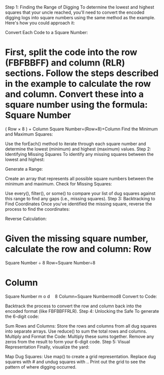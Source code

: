 Step 1: Finding the Range of Digging
To determine the lowest and highest squares that your uncle reached, you'll need to convert the encoded digging logs into square numbers using the same method as the example. Here's how you could approach it:

Convert Each Code to a Square Number:

First, split the code into the row (FBFBBFF) and column (RLR) sections.
Follow the steps described in the example to calculate the row and column.
Convert these into a square number using the formula:
Square Number
=
(
Row
×
8
)
+
Column
Square Number=(Row×8)+Column
Find the Minimum and Maximum Squares:

Use the forEach() method to iterate through each square number and determine the lowest (minimum) and highest (maximum) values.
Step 2: Identifying Missing Squares
To identify any missing squares between the lowest and highest:

Generate a Range:

Create an array that represents all possible square numbers between the minimum and maximum.
Check for Missing Squares:

Use every(), filter(), or some() to compare your list of dug squares against this range to find any gaps (i.e., missing squares).
Step 3: Backtracking to Find Coordinates
Once you've identified the missing square, reverse the process to find the coordinates:

Reverse Calculation:

Given the missing square number, calculate the row and column:
Row
=
Square Number
÷
8
Row=Square Number÷8

Column
=
Square Number
m
o
d
 
 
8
Column=Square Numbermod8
Convert to Code:

Backtrack the process to convert the row and column back into the encoded format (like FBFBBFFRLR).
Step 4: Unlocking the Safe
To generate the 6-digit code:

Sum Rows and Columns:
Store the rows and columns from all dug squares into separate arrays.
Use reduce() to sum the total rows and columns.
Multiply and Format the Code:
Multiply these sums together.
Remove any zeros from the result to form your 6-digit code.
Step 5: Visual Representation
Finally, visualize the yard:

Map Dug Squares:
Use map() to create a grid representation.
Replace dug squares with # and undug squares with ..
Print out the grid to see the pattern of where digging occurred.